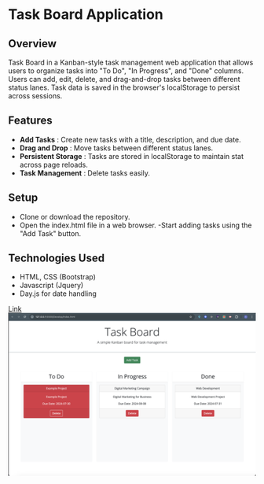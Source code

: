 # Task Board Application

## Overview
Task Board in a Kanban-style task management web application that allows users to organize tasks into "To Do", "In Progress", and "Done" columns. Users can add, edit, delete, and drag-and-drop tasks between different status lanes. Task data is saved in the browser's localStorage to persist across sessions.

## Features

- **Add Tasks** : Create new tasks with a title, description, and due date.
- **Drag and Drop** : Move tasks between different status lanes.
- **Persistent Storage** : Tasks are stored in localStorage to maintain stat across page reloads.
- **Task Management** : Delete tasks easily.

## Setup 

- Clone or download the repository.
- Open the index.html file in a web browser. 
-Start adding tasks using the "Add Task" button.

## Technologies Used

- HTML, CSS (Bootstrap)
- Javascript (Jquery)
- Day.js for date handling 

[Link](https://antoniokod.github.io/taskboard_app/)
![Screenshot](assets/images/image.png)

